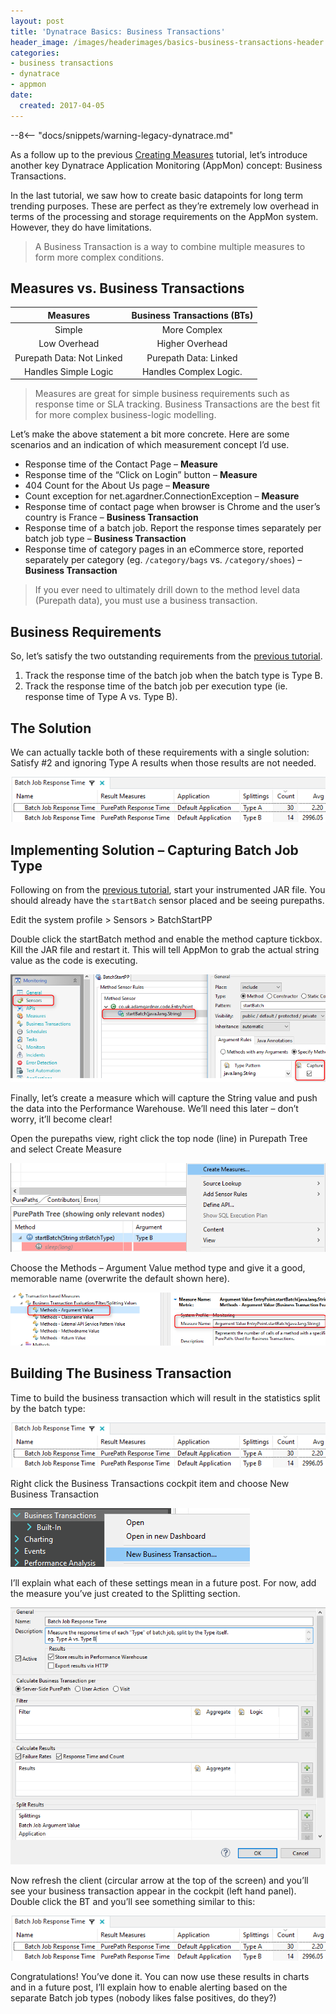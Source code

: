```yaml
---
layout: post
title: 'Dynatrace Basics: Business Transactions'
header_image: /images/headerimages/basics-business-transactions-header.png
categories:
- business transactions
- dynatrace
- appmon
date:
  created: 2017-04-05
---
```


--8<-- "docs/snippets/warning-legacy-dynatrace.md"

As a follow up to the previous [Creating Measures](dynatrace-basics-creating-measures.md) tutorial, let’s introduce another key Dynatrace Application Monitoring (AppMon) concept: Business Transactions.

<!-- more -->

In the last tutorial, we saw how to create basic datapoints for long term trending purposes. These are perfect as they’re extremely low overhead in terms of the processing and storage requirements on the AppMon system. However, they do have limitations.

> A Business Transaction is a way to combine multiple measures to form more complex conditions.

## Measures vs. Business Transactions

| Measures                  | Business Transactions (BTs) |
|:-------------------------:|:---------------------------:|
| Simple                    | More Complex                |
| Low Overhead	            | Higher Overhead             |
| Purepath Data: Not Linked	| Purepath Data: Linked       |
| Handles Simple Logic      | Handles Complex Logic.      |

> Measures are great for simple business requirements such as response time or SLA tracking. Business Transactions are the best fit for more complex business-logic modelling.

Let’s make the above statement a bit more concrete. Here are some scenarios and an indication of which measurement concept I’d use.

- Response time of the Contact Page – **Measure**
- Response time of the “Click on Login” button – **Measure**
- 404 Count for the About Us page – **Measure**
- Count exception for net.agardner.ConnectionException – **Measure**
- Response time of contact page when browser is Chrome and the user’s country is France – **Business Transaction**
- Response time of a batch job. Report the response times separately per batch job type – **Business Transaction**
- Response time of category pages in an eCommerce store, reported separately per category (eg. `/category/bags` vs. `/category/shoes`) – **Business Transaction**

> If you ever need to ultimately drill down to the method level data (Purepath data), you must use a business transaction.

## Business Requirements

So, let’s satisfy the two outstanding requirements from the [previous tutorial](dynatrace-basics-creating-measures.md).

1. Track the response time of the batch job when the batch type is Type B.
2. Track the response time of the batch job per execution type (ie. response time of Type A vs. Type B).

## The Solution

We can actually tackle both of these requirements with a single solution: Satisfy #2 and ignoring Type A results when those results are not needed.

![](../images/postimages/basics-business-transactions-1.png)

## Implementing Solution – Capturing Batch Job Type

Following on from the [previous tutorial](dynatrace-basics-creating-measures.md), start your instrumented JAR file. You should already have the `startBatch` sensor placed and be seeing purepaths.

Edit the system profile > Sensors > BatchStartPP

Double click the startBatch method and enable the method capture tickbox. Kill the JAR file and restart it. This will tell AppMon to grab the actual string value as the code is executing.

![](../images/postimages/basics-business-transactions-2.png)

Finally, let’s create a measure which will capture the String value and push the data into the Performance Warehouse. We’ll need this later – don’t worry, it’ll become clear!

Open the purepaths view, right click the top node (line) in Purepath Tree and select Create Measure

![](../images/postimages/basics-business-transactions-3.png)

Choose the Methods – Argument Value method type and give it a good, memorable name (overwrite the default shown here).

![](../images/postimages/basics-business-transactions-4.png)

## Building The Business Transaction

Time to build the business transaction which will result in the statistics split by the batch type:

![](../images/postimages/basics-business-transactions-5.png)

Right click the Business Transactions cockpit item and choose New Business Transaction

![](../images/postimages/basics-business-transactions-6.png)

I’ll explain what each of these settings mean in a future post. For now, add the measure you’ve just created to the Splitting section.

![](../images/postimages/basics-business-transactions-7.png)

Now refresh the client (circular arrow at the top of the screen) and you’ll see your business transaction appear in the cockpit (left hand panel). Double click the BT and you’ll see something similar to this:

![](../images/postimages/basics-business-transactions-8.png)

Congratulations! You’ve done it. You can now use these results in charts and in a future post, I’ll explain how to enable alerting based on the separate Batch job types (nobody likes false positives, do they?)

